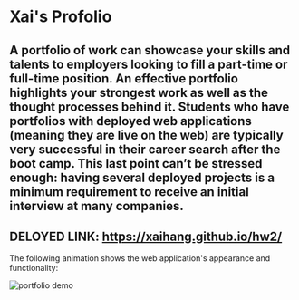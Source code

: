 # Xai's Profolio

## A portfolio of work can showcase your skills and talents to employers looking to fill a part-time or full-time position. An effective portfolio highlights your strongest work as well as the thought processes behind it. Students who have portfolios with deployed web applications (meaning they are live on the web) are typically very successful in their career search after the boot camp. This last point can’t be stressed enough: having several deployed projects is a minimum requirement to receive an initial interview at many companies. 

## DELOYED LINK: https://xaihang.github.io/hw2/

The following animation shows the web application's appearance and functionality:

![portfolio demo](../hw2/assets/images/hw2screen.png)